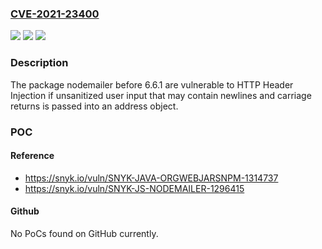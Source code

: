### [CVE-2021-23400](https://cve.mitre.org/cgi-bin/cvename.cgi?name=CVE-2021-23400)
![](https://img.shields.io/static/v1?label=Product&message=nodemailer&color=blue)
![](https://img.shields.io/static/v1?label=Version&message=%3C%206.6.1%20&color=brighgreen)
![](https://img.shields.io/static/v1?label=Vulnerability&message=HTTP%20Header%20Injection&color=brighgreen)

### Description

The package nodemailer before 6.6.1 are vulnerable to HTTP Header Injection if unsanitized user input that may contain newlines and carriage returns is passed into an address object.

### POC

#### Reference
- https://snyk.io/vuln/SNYK-JAVA-ORGWEBJARSNPM-1314737
- https://snyk.io/vuln/SNYK-JS-NODEMAILER-1296415

#### Github
No PoCs found on GitHub currently.

